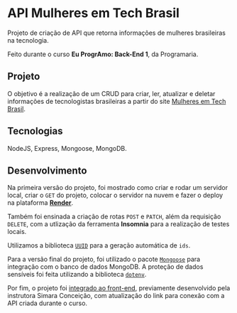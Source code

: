 # API Mulheres em Tech Brasil

Projeto de criação de API que retorna informações de mulheres brasileiras na tecnologia.

Feito durante o curso **Eu ProgrAmo: Back-End 1**, da Programaria.

## Projeto

O objetivo é a realização de um CRUD para criar, ler, atualizar e deletar informações de tecnologistas brasileiras a partir do site [Mulheres em Tech Brasil](https://front-programaria-react-theta-fawn.vercel.app/).

## Tecnologias
NodeJS, Express, Mongoose, MongoDB.

## Desenvolvimento

Na primeira versão do projeto, foi mostrado como criar e rodar um servidor local, criar o ```GET``` do projeto, colocar o servidor na nuvem e fazer o deploy na plataforma [**Render**](back-end-8nks.onrender.com/mulheres).

Também foi ensinada a criação de rotas ```POST``` e ```PATCH```, além da requisição ```DELETE```, com a utlização da ferramenta **Insomnia** para a realização de testes locais. 

Utilizamos a biblioteca [```UUID```](https://www.npmjs.com/package/uuid) para a geração automática de ```ids```.

Para a versão final do projeto, foi utilizado o pacote [```Mongoose```](https://www.npmjs.com/package/mongoose) para integração com o banco de dados MongoDB. A proteção de dados sensíveis foi feita utilizando a biblioteca [```dotenv```](https://www.npmjs.com/package/dotenv).

Por fim, o projeto foi [integrado ao front-end](https://github.com/renataarruda/front-programaria-react), previamente desenvolvido pela instrutora Simara Conceição, com atualização do link para conexão com a API criada durante o curso.
